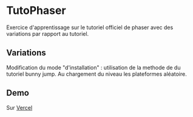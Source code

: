 # TutoPhaser

Exercice d'apprentissage sur le tutoriel officiel de phaser avec des variations par rapport au tutoriel.

## Variations

Modification du mode "d'installation" : utilisation de la methode de du tutoriel bunny jump.
Au chargement du niveau les plateformes aléatoire.

## Demo

Sur [Vercel](https://tuto-phaser.vercel.app/)
